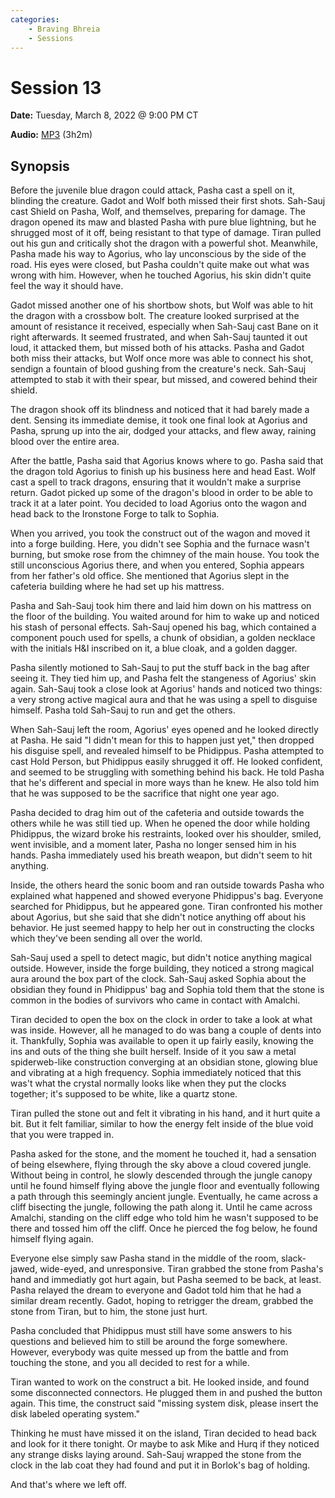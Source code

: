 ```yaml
---
categories:
    - Braving Bhreia
    - Sessions
---
```

# Session 13

**Date:** Tuesday, March 8, 2022 @ 9:00 PM CT

**Audio:** [MP3](https://drive.google.com/file/d/1JHuo74wZmn0HmgDFECXB3xfIlc3yL8ZS/view?usp=sharing) (3h2m)

## Synopsis

Before the juvenile blue dragon could attack, Pasha cast a spell on it, blinding the creature. Gadot and Wolf both missed their first shots. Sah-Sauj cast Shield on Pasha, Wolf, and themselves, preparing for damage. The dragon opened its maw and blasted Pasha with pure blue lightning, but he shrugged most of it off, being resistant to that type of damage. Tiran pulled out his gun and critically shot the dragon with a powerful shot. Meanwhile, Pasha made his way to Agorius, who lay unconscious by the side of the road. His eyes were closed, but Pasha couldn't quite make out what was wrong with him. However, when he touched Agorius, his skin didn't quite feel the way it should have.

Gadot missed another one of his shortbow shots, but Wolf was able to hit the dragon with a crossbow bolt. The creature looked surprised at the amount of resistance it received, especially when Sah-Sauj cast Bane on it right afterwards. It seemed frustrated, and when Sah-Sauj taunted it out loud, it attacked them, but missed both of his attacks. Pasha and Gadot both miss their attacks, but Wolf once more was able to connect his shot, sendign a fountain of blood gushing from the creature's neck. Sah-Sauj attempted to stab it with their spear, but missed, and cowered behind their shield.

The dragon shook off its blindness and noticed that it had barely made a dent. Sensing its immediate demise, it took one final look at Agorius and Pasha, sprung up into the air, dodged your attacks, and flew away, raining blood over the entire area.

After the battle, Pasha said that Agorius knows where to go. Pasha said that the dragon told Agorius to finish up his business here and head East. Wolf cast a spell to track dragons, ensuring that it wouldn't make a surprise return. Gadot picked up some of the dragon's blood in order to be able to track it at a later point. You decided to load Agorius onto the wagon and head back to the Ironstone Forge to talk to Sophia.

When you arrived, you took the construct out of the wagon and moved it into a forge building. Here, you didn't see Sophia and the furnace wasn't burning, but smoke rose from the chimney of the main house. You took the still unconscious Agorius there, and when you entered, Sophia appears from her father's old office. She mentioned that Agorius slept in the cafeteria building where he had set up his mattress.

Pasha and Sah-Sauj took him there and laid him down on his mattress on the floor of the building. You waited around for him to wake up and noticed his stash of personal effects. Sah-Sauj opened his bag, which contained a component pouch used for spells, a chunk of obsidian, a golden necklace with the initials H&I inscribed on it, a blue cloak, and a golden dagger.

Pasha silently motioned to Sah-Sauj to put the stuff back in the bag after seeing it. They tied him up, and Pasha felt the stangeness of Agorius' skin again. Sah-Sauj took a close look at Agorius' hands and noticed two things: a very strong active magical aura and that he was using a spell to disguise himself. Pasha told Sah-Sauj to run and get the others.

When Sah-Sauj left the room, Agorius' eyes opened and he looked directly at Pasha. He said "I didn't mean for this to happen just yet," then dropped his disguise spell, and revealed himself to be Phidippus. Pasha attempted to cast Hold Person, but Phidippus easily shrugged it off. He looked confident, and seemed to be struggling with something behind his back. He told Pasha that he's different and special in more ways than he knew. He also told him that he was supposed to be the sacrifice that night one year ago.

Pasha decided to drag him out of the cafeteria and outside towards the others while he was still tied up. When he opened the door while holding Phidippus, the wizard broke his restraints, looked over his shoulder, smiled, went invisible, and a moment later, Pasha no longer sensed him in his hands. Pasha immediately used his breath weapon, but didn't seem to hit anything.

Inside, the others heard the sonic boom and ran outside towards Pasha who explained what happened and showed everyone Phidippus's bag. Everyone searched for Phidippus, but he appeared gone. Tiran confronted his mother about Agorius, but she said that she didn't notice anything off about his behavior. He just seemed happy to help her out in constructing the clocks which they've been sending all over the world.

Sah-Sauj used a spell to detect magic, but didn't notice anything magical outside. However, inside the forge building, they noticed a strong magical aura around the box part of the clock. Sah-Sauj asked Sophia about the obsidian they found in Phidippus' bag and Sophia told them that the stone is common in the bodies of survivors who came in contact with Amalchi.

Tiran decided to open the box on the clock in order to take a look at what was inside. However, all he managed to do was bang a couple of dents into it. Thankfully, Sophia was available to open it up fairly easily, knowing the ins and outs of the thing she built herself. Inside of it you saw a metal spiderweb-like construction converging at an obsidian stone, glowing blue and vibrating at a high frequency. Sophia immediately noticed that this was't what the crystal normally looks like when they put the clocks together; it's supposed to be white, like a quartz stone.

Tiran pulled the stone out and felt it vibrating in his hand, and it hurt quite a bit. But it felt familiar, similar to how the energy felt inside of the blue void that you were trapped in.

Pasha asked for the stone, and the moment he touched it, had a sensation of being elsewhere, flying through the sky above a cloud covered jungle. Without being in control, he slowly descended through the jungle canopy until he found himself flying above the jungle floor and eventually following a path through this seemingly ancient jungle. Eventually, he came across a cliff bisecting the jungle, following the path along it. Until he came across Amalchi, standing on the cliff edge who told him he wasn't supposed to be there and tossed him off the cliff. Once he pierced the fog below, he found himself flying again.

Everyone else simply saw Pasha stand in the middle of the room, slack-jawed, wide-eyed, and unresponsive. Tiran grabbed the stone from Pasha's hand and immediatly got hurt again, but Pasha seemed to be back, at least. Pasha relayed the dream to everyone and Gadot told him that he had a similar dream recently. Gadot, hoping to retrigger the dream, grabbed the stone from Tiran, but to him, the stone just hurt.

Pasha concluded that Phidippus must still have some answers to his questions and believed him to still be around the forge somewhere. However, everybody was quite messed up from the battle and from touching the stone, and you all decided to rest for a while.

Tiran wanted to work on the construct a bit. He looked inside, and found some disconnected connectors. He plugged them in and pushed the button again. This time, the construct said "missing system disk, please insert the disk labeled operating system."

Thinking he must have missed it on the island, Tiran decided to head back and look for it there tonight. Or maybe to ask Mike and Hurq if they noticed any strange disks laying around. Sah-Sauj wrapped the stone from the clock in the lab coat they had found and put it in Borlok's bag of holding.

And that's where we left off.
